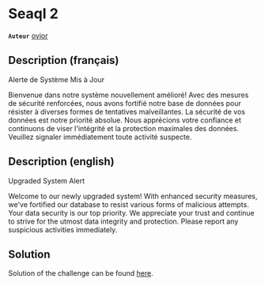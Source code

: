 # Seaql 2

**`Auteur`** [ovior](https://github.com/dgagn)

## Description (français)

Alerte de Système Mis à Jour

Bienvenue dans notre système nouvellement amélioré! Avec des mesures de sécurité renforcées, nous avons fortifié notre base de données pour résister à diverses formes de tentatives malveillantes. La sécurité de vos données est notre priorité absolue. Nous apprécions votre confiance et continuons de viser l'intégrité et la protection maximales des données. Veuillez signaler immédiatement toute activité suspecte.

## Description (english)

Upgraded System Alert

Welcome to our newly upgraded system! With enhanced security measures, we've fortified our database to resist various forms of malicious attempts. Your data security is our top priority. We appreciate your trust and continue to strive for the utmost data integrity and protection. Please report any suspicious activities immediately.

## Solution

Solution of the challenge can be found [here](solution/).

